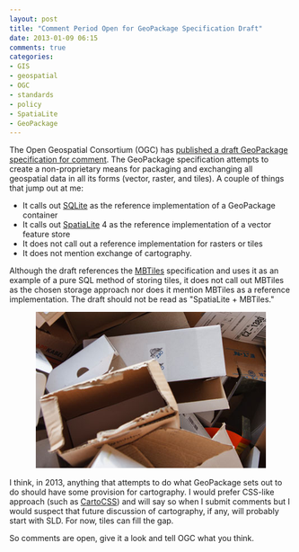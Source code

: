 ```yaml
---
layout: post
title: "Comment Period Open for GeoPackage Specification Draft"
date: 2013-01-09 06:15
comments: true
categories: 
- GIS
- geospatial
- OGC
- standards
- policy
- SpatiaLite
- GeoPackage
---
```


The Open Geospatial Consortium (OGC) has [published a draft GeoPackage specification for comment](http://www.opengeospatial.org/pressroom/pressreleases/1756). The GeoPackage specification attempts to create a non-proprietary means for packaging and exchanging all geospatial data in all its forms (vector, raster, and tiles). A couple of things that jump out at me:

- It calls out [SQLite](https://sqlite.org/) as the reference implementation of a GeoPackage container
- It calls out [SpatiaLite](http://www.gaia-gis.it/gaia-sins/) 4 as the reference implementation of a vector feature store
- It does not call out a reference implementation for rasters or tiles
- It does not mention exchange of cartography.

<!--more-->

Although the draft references the [MBTiles](http://mapbox.com/developers/mbtiles/) specification and uses it as an example of a pure SQL method of storing tiles, it does not call out MBTiles as the chosen storage approach nor does it mention MBTiles as a reference implementation. The draft should not be read as "SpatiaLite + MBTiles."

<div style="text-align:center;"><a href="http://www.publicdomainpictures.net/view-image.php?image=9097&picture=empty-cardboard-boxes"><img src="/images/posts/boxes.png" /></a></div>

I think, in 2013, anything that attempts to do what GeoPackage sets out to do should have some provision for cartography. I would prefer CSS-like approach (such as [CartoCSS](http://mapbox.com/tilemill/docs/manual/carto/)) and will say so when I submit comments but I would suspect that future discussion of cartography, if any, will probably start with SLD. For now, tiles can fill the gap.

So comments are open, give it a look and tell OGC what you think.